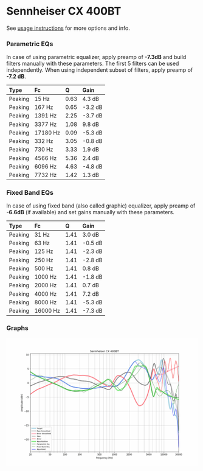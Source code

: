 # Sennheiser CX 400BT
See [usage instructions](https://github.com/jaakkopasanen/AutoEq#usage) for more options and info.

### Parametric EQs
In case of using parametric equalizer, apply preamp of **-7.3dB** and build filters manually
with these parameters. The first 5 filters can be used independently.
When using independent subset of filters, apply preamp of **-7.2 dB**.

| Type    | Fc       |    Q | Gain    |
|:--------|:---------|:-----|:--------|
| Peaking | 15 Hz    | 0.63 | 4.3 dB  |
| Peaking | 167 Hz   | 0.65 | -3.2 dB |
| Peaking | 1391 Hz  | 2.25 | -3.7 dB |
| Peaking | 3377 Hz  | 1.08 | 9.8 dB  |
| Peaking | 17180 Hz | 0.09 | -5.3 dB |
| Peaking | 332 Hz   | 3.05 | -0.8 dB |
| Peaking | 730 Hz   | 3.33 | 1.9 dB  |
| Peaking | 4566 Hz  | 5.36 | 2.4 dB  |
| Peaking | 6096 Hz  | 4.63 | -4.8 dB |
| Peaking | 7732 Hz  | 1.42 | 1.3 dB  |

### Fixed Band EQs
In case of using fixed band (also called graphic) equalizer, apply preamp of **-6.6dB**
(if available) and set gains manually with these parameters.

| Type    | Fc       |    Q | Gain    |
|:--------|:---------|:-----|:--------|
| Peaking | 31 Hz    | 1.41 | 3.0 dB  |
| Peaking | 63 Hz    | 1.41 | -0.5 dB |
| Peaking | 125 Hz   | 1.41 | -2.3 dB |
| Peaking | 250 Hz   | 1.41 | -2.8 dB |
| Peaking | 500 Hz   | 1.41 | 0.8 dB  |
| Peaking | 1000 Hz  | 1.41 | -1.8 dB |
| Peaking | 2000 Hz  | 1.41 | 0.7 dB  |
| Peaking | 4000 Hz  | 1.41 | 7.2 dB  |
| Peaking | 8000 Hz  | 1.41 | -5.3 dB |
| Peaking | 16000 Hz | 1.41 | -7.3 dB |

### Graphs
![](./Sennheiser%20CX%20400BT.png)